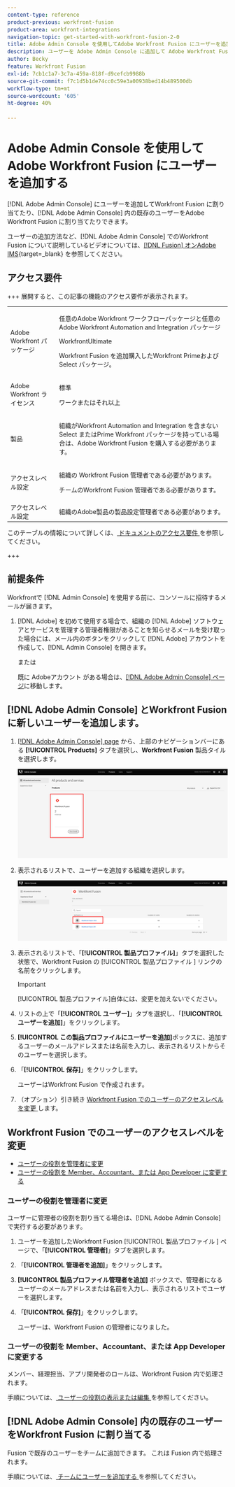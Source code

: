 ```yaml
---
content-type: reference
product-previous: workfront-fusion
product-area: workfront-integrations
navigation-topic: get-started-with-workfront-fusion-2-0
title: Adobe Admin Console を使用してAdobe Workfront Fusion にユーザーを追加する
description: ユーザーを Adobe Admin Console に追加して Adobe Workfront Fusion に割り当てたり、Adobe Admin Console の既存のユーザーを Workfront Fusion に割り当てたりすることができます。
author: Becky
feature: Workfront Fusion
exl-id: 7cb1c1a7-3c7a-459a-818f-d9cefcb9988b
source-git-commit: f7c1d5b1de74cc0c59e3a00938bed14b489500db
workflow-type: tm+mt
source-wordcount: '605'
ht-degree: 40%

---
```


# Adobe Admin Console を使用してAdobe Workfront Fusion にユーザーを追加する

[!DNL Adobe Admin Console] にユーザーを追加してWorkfront Fusion に割り当てたり、[!DNL Adobe Admin Console] 内の既存のユーザーをAdobe Workfront Fusion に割り当てたりできます。

ユーザーの追加方法など、[!DNL Adobe Admin Console] でのWorkfront Fusion について説明しているビデオについては、[[!DNL Fusion]  オンAdobe IMS](https://video.tv.adobe.com/v/3412464/){target=_blank} を参照してください。

## アクセス要件

+++ 展開すると、この記事の機能のアクセス要件が表示されます。

<table style="table-layout:auto">
 <col> 
 <col> 
 <tbody> 
  <tr> 
   <td role="rowheader">Adobe Workfront パッケージ</td> 
   <td> <p>任意のAdobe Workfront ワークフローパッケージと任意のAdobe Workfront Automation and Integration パッケージ</p><p>WorkfrontUltimate</p><p>Workfront Fusion を追加購入したWorkfront Primeおよび Select パッケージ。</p> </td> 
  </tr> 
  <tr data-mc-conditions=""> 
   <td role="rowheader">Adobe Workfront ライセンス</td> 
   <td> <p>標準</p><p>ワークまたはそれ以上</p> </td> 
  </tr> 
  <tr> 
   <td role="rowheader">製品</td> 
   <td>
   <p>組織がWorkfront Automation and Integration を含まない Select またはPrime Workfront パッケージを持っている場合は、Adobe Workfront Fusion を購入する必要があります。</li></ul>
   </td> 
  </tr>
  <tr data-mc-conditions=""> 
   <td role="rowheader">アクセスレベル設定</td> 
   <td> 
     <p>組織の Workfront Fusion 管理者である必要があります。</p>
     <p>チームのWorkfront Fusion 管理者である必要があります。</p>
   </td> 
  </tr> 
  </tr>
   <tr> 
   <td role="rowheader">アクセスレベル設定</td> 
   <td>組織のAdobe製品の製品設定管理者である必要があります。</td> 
  </tr>
 </tbody> 
</table>

このテーブルの情報について詳しくは、[ ドキュメントのアクセス要件 ](/help/workfront-fusion/references/licenses-and-roles/access-level-requirements-in-documentation.md) を参照してください。

+++



## 前提条件

Workfrontで [!DNL Admin Console] を使用する前に、コンソールに招待するメールが届きます。

1. [!DNL Adobe] を初めて使用する場合で、組織の [!DNL Adobe] ソフトウェアとサービスを管理する管理者権限があることを知らせるメールを受け取った場合には、メール内のボタンをクリックして [!DNL Adobe] アカウントを作成して、[!DNL Admin Console] を開きます。

   または

   既に Adobeアカウント がある場合は、[[!DNL Adobe Admin Console] ページ](https://adminconsole.adobe.com)に移動します。


## [!DNL Adobe Admin Console] とWorkfront Fusion に新しいユーザーを追加します。

1. [[!DNL Adobe Admin Console] page](https://adminconsole.adobe.com/) から、上部のナビゲーションバーにある **[!UICONTROL Products]** タブを選択し、**Workfront Fusion** 製品タイルを選択します。

   ![Admin Console 内の Fusion](assets/fusion-product-admin-console.png)

1. 表示されるリストで、ユーザーを追加する組織を選択します。

   ![Admin Console 内の Fusion インスタンス](assets/fusion-instances-admin-console.png)

1. 表示されるリストで、「**[!UICONTROL 製品プロファイル]**」タブを選択した状態で、Workfront Fusion の [!UICONTROL  製品プロファイル ] リンクの名前をクリックします。

   >[!IMPORTANT]
   >
   > [!UICONTROL 製品プロファイル]自体には、変更を加えないでください。

1. リストの上で「**[!UICONTROL ユーザー]**」タブを選択し、「**[!UICONTROL ユーザーを追加]**」をクリックします。

1. **[!UICONTROL この製品プロファイルにユーザーを追加]**&#x200B;ボックスに、追加するユーザーのメールアドレスまたは名前を入力し、表示されるリストからそのユーザーを選択します。

1. 「**[!UICONTROL 保存]**」をクリックします。

   ユーザーはWorkfront Fusion で作成されます。

1. （オプション）引き続き [Workfront Fusion でのユーザーのアクセスレベルを変更 ](#change-a-users-access-level-in-workfront-fusion) します。

## Workfront Fusion でのユーザーのアクセスレベルを変更

* [ユーザーの役割を管理者に変更](#change-a-users-role-to-admin)
* [ユーザーの役割を Member、Accountant、または App Developer に変更する](#change-a-users-role-to-member-accountant-or-app-developer)

### ユーザーの役割を管理者に変更

ユーザーに管理者の役割を割り当てる場合は、[!DNL Adobe Admin Console] で実行する必要があります。

1. ユーザーを追加したWorkfront Fusion [!UICONTROL  製品プロファイル ] ページで、「**[!UICONTROL 管理者]**」タブを選択します。

1. 「**[!UICONTROL 管理者を追加]**」をクリックします。

1. **[!UICONTROL 製品プロファイル管理者を追加]** ボックスで、管理者になるユーザーのメールアドレスまたは名前を入力し、表示されるリストでユーザーを選択します。

1. 「**[!UICONTROL 保存]**」をクリックします。

   ユーザーは、Workfront Fusion の管理者になりました。

### ユーザーの役割を Member、Accountant、または App Developer に変更する

メンバー、経理担当、アプリ開発者のロールは、Workfront Fusion 内で処理されます。

手順については、[ ユーザーの役割の表示または編集 ](/help/workfront-fusion/set-up-and-manage-workfront-fusion/set-up-and-manage-orgs-and-teams/manage-users-and-teams/view-or-edit-user-roles.md) を参照してください。

## [!DNL Adobe Admin Console] 内の既存のユーザーをWorkfront Fusion に割り当てる

Fusion で既存のユーザーをチームに追加できます。 これは Fusion 内で処理されます。

手順については、[ チームにユーザーを追加する ](/help/workfront-fusion/set-up-and-manage-workfront-fusion/set-up-and-manage-orgs-and-teams/set-up-orgs-teams-and-users/add-a-user-to-a-team.md) を参照してください。
